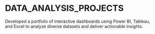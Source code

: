 # DATA_ANALYSIS_PROJECTS
Developed a portfolio of interactive dashboards using Power BI, Tableau, and Excel to analyze diverse datasets and deliver actionable insights.
